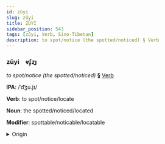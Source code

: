 ```yaml
---
id: zûyi
slug: zûyi
title: ZÛYİ
sidebar_position: 543
tags: [zûyi, Verb, Sino-Tibetan]
description: to spot/notice (the spotted/noticed) § Verb
---
```


### zûyi&emsp;<span kind="abugida">ⱴʄɀȷ</span>

*to spot/notice (the spotted/noticed)* **§** [Verb](../../tags/Verb)

**IPA**: /ˈd͡ʒu.jɪ/

**Verb**: to spot/notice/locate

**Noun**: the spotted/noticed/located

**Modifier**: spottable/noticable/locatable

<details>
    <summary>Origin</summary>
    Mandarin 注意 zhùyì /d͡ʒu.jɨ/<br/>
    <em>Sino-Tibetan Language Family</em>
</details>
